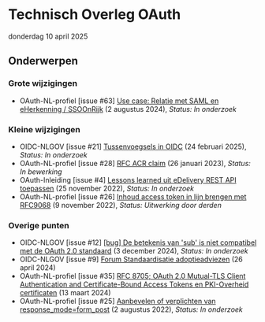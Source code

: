 <!-----------------------------







   :warning: Dit bestand wordt automatisch gegenereerd.
   :warning: Handmatige toevoegingen worden overschreven.







----------------------------->
# Technisch Overleg OAuth

donderdag 10 april 2025
## Onderwerpen

### Grote wijzigingen
* OAuth-NL-profiel [issue #63] [Use case: Relatie met SAML en eHerkenning / SSOOnRijk](https://github.com/Logius-standaarden/OAuth-NL-profiel/issues/63) (2 augustus 2024), _Status: In onderzoek_

### Kleine wijzigingen
* OIDC-NLGOV [issue #21] [Tussenvoegsels in OIDC](https://github.com/Logius-standaarden/OIDC-NLGOV/issues/21) (24 februari 2025), _Status: In onderzoek_
* OAuth-NL-profiel [issue #28] [RFC ACR claim](https://github.com/Logius-standaarden/OAuth-NL-profiel/issues/28) (26 januari 2023), _Status: In bewerking_
* OAuth-Inleiding [issue #4] [Lessons learned uit eDelivery REST API toepassen](https://github.com/Logius-standaarden/OAuth-Inleiding/issues/4) (25 november 2022), _Status: In onderzoek_
* OAuth-NL-profiel [issue #26] [Inhoud access token in lijn brengen met RFC9068](https://github.com/Logius-standaarden/OAuth-NL-profiel/issues/26) (9 november 2022), _Status: Uitwerking door derden_

### Overige punten
* OIDC-NLGOV [issue #12] [[bug] De betekenis van 'sub' is niet compatibel met de OAuth 2.0 standaard](https://github.com/Logius-standaarden/OIDC-NLGOV/issues/12) (3 december 2024), _Status: In onderzoek_
* OIDC-NLGOV [issue #9] [Forum Standaardisatie adoptieadviezen](https://github.com/Logius-standaarden/OIDC-NLGOV/issues/9) (26 april 2024)
* OAuth-NL-profiel [issue #35] [RFC 8705; OAuth 2.0 Mutual-TLS Client Authentication and Certificate-Bound Access Tokens en PKI-Overheid certificaten](https://github.com/Logius-standaarden/OAuth-NL-profiel/issues/35) (13 maart 2024)
* OAuth-NL-profiel [issue #25] [Aanbevelen of verplichten van response_mode=form_post](https://github.com/Logius-standaarden/OAuth-NL-profiel/issues/25) (2 augustus 2022), _Status: In onderzoek_
